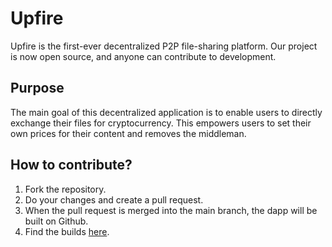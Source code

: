 # Upfire

Upfire is the first-ever decentralized P2P file-sharing platform. Our project is now open source, and anyone can contribute to development.

## Purpose

The main goal of this decentralized application is to enable users to directly exchange their files for cryptocurrency. This empowers users to set their own prices for their content and removes the middleman.

## How to contribute?

1. Fork the repository. 
2. Do your changes and create a pull request.
3. When the pull request is merged into the main branch, the dapp will be built on Github.
4. Find the builds [here](https://github.com/UpfireHQ/upfire/actions).
